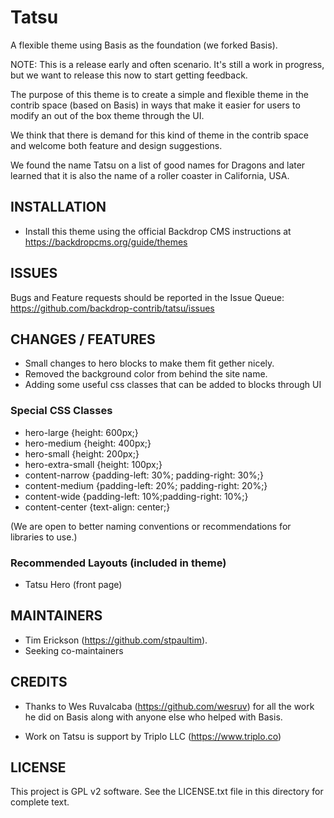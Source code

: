 # Tatsu
A flexible theme using Basis as the foundation (we forked Basis).

NOTE: This is a release early and often scenario. It's still a work 
in progress, but we want to release this now to start getting feedback.

The purpose of this theme is to create a simple and flexible 
theme in the contrib space (based on Basis) in ways that make it easier for 
users to modify an out of the box theme through the UI. 

We think that there is demand for this kind of theme in the contrib space 
and welcome both feature and design suggestions.

We found the name Tatsu on a list of good names for Dragons and later 
learned that it is also the name of a roller coaster in California, USA.  

## INSTALLATION

- Install this theme using the official Backdrop CMS instructions at
  https://backdropcms.org/guide/themes

## ISSUES

Bugs and Feature requests should be reported in the Issue Queue:
https://github.com/backdrop-contrib/tatsu/issues

## CHANGES / FEATURES

* Small changes to hero blocks to make them fit gether nicely.
* Removed the background color from behind the site name.
* Adding some useful css classes that can be added to blocks through UI

### Special CSS Classes

- hero-large         {height: 600px;}
- hero-medium        {height: 400px;}
- hero-small         {height: 200px;}
- hero-extra-small   {height: 100px;}
- content-narrow     {padding-left: 30%; padding-right: 30%;}
- content-medium     {padding-left: 20%; padding-right: 20%;}
- content-wide       {padding-left: 10%;padding-right: 10%;}
- content-center     {text-align: center;}

(We are open to better naming conventions or recommendations for libraries to use.)

### Recommended Layouts (included in theme)

* Tatsu Hero (front page)

## MAINTAINERS

- Tim Erickson (https://github.com/stpaultim).
- Seeking co-maintainers

## CREDITS

- Thanks to Wes Ruvalcaba (https://github.com/wesruv) for 
  all the work he did on Basis along with anyone else who 
  helped with Basis.
  
- Work on Tatsu is support by Triplo LLC (https://www.triplo.co)

## LICENSE

This project is GPL v2 software. See the LICENSE.txt file in this directory for
complete text.

